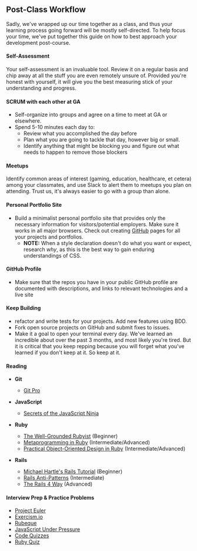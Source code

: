 ## Post-Class Workflow

Sadly, we've wrapped up our time together as a class, and thus your learning process going forward will be mostly self-directed. To help focus your time, we've put together this guide on how to best approach your development post-course.

#### Self-Assessment

Your self-assessment is an invaluable tool. Review it on a regular basis and chip away at all the stuff you are even remotely unsure of. Provided you're honest with yourself, it will give you the best measuring stick of your understanding and progress.

#### SCRUM with each other at GA

* Self-organize into groups and agree on a time to meet at GA or elsewhere.
* Spend 5-10 minutes each day to:
  * Review what you accomplished the day before
  * Plan what you are going to tackle that day, however big or small.
  * Identify anything that might be blocking you and figure out what needs to happen to remove those blockers

#### Meetups

Identify common areas of interest (gaming, education, healthcare, et cetera) among your classmates, and use Slack to alert them to meetups you plan on attending. Trust us, it's always easier to go with a group than alone.

#### Personal Portfolio Site

* Build a minimalist personal portfolio site that provides only the necessary information for visitors/potential employers. Make sure it works in all major browsers. Check out creating [GitHub](https://pages.github.com/) pages for all your projects and portfolios.
    - __NOTE:__ When a style declaration doesn't do what you want or expect, research _why_, as this is the best way to gain enduring understandings of CSS.

#### GitHub Profile
* Make sure that the repos you have in your public GitHub profile are documented with descriptions, and links to relevant technologies and a live site

#### Keep Building

* refactor and write tests for your projects. Add new features using BDD.
* Fork open source projects on GitHub and submit fixes to issues.
* Make it a goal to open your terminal every day. We've learned an incredible about over the past 3 months, and most likely you're tired. But it is critical that you keep repping because you will forget what you've learned if you don't keep at it. So keep at it.

#### Reading

* __Git__
  * [Git Pro](http://www.amazon.com/Pro-Git-Scott-Chacon/dp/1430218339/ref=sr_1_2?s=books&ie=UTF8&qid=1414681405&sr=1-2&keywords=git+pro)
* __JavaScript__
  * [Secrets of the JavaScript Ninja](http://www.amazon.com/Secrets-JavaScript-Ninja-John-Resig/dp/193398869X#)
* __Ruby__
  * [The Well-Grounded Rubyist](http://www.amazon.com/Well-Grounded-Rubyist-David-Black/dp/1617291692/ref=sr_1_12?ie=UTF8&qid=1426017186&sr=8-12&keywords=ruby) (Beginner)
  * [Metaprogramming in Ruby](https://s3.amazonaws.com/uploads.hipchat.com/39979/361571/5xOC1MAlzVFzVSK/Metaprogramming%20Ruby.pdf) (Intermediate/Advanced)
  * [Practical Object-Oriented Design in Ruby](http://www.amazon.com/Practical-Object-Oriented-Design-Ruby-Addison-Wesley/dp/0321721330/ref=sr_1_1?s=books&ie=UTF8&qid=1414681330&sr=1-1&keywords=practical+object-oriented+design+in+ruby) (Intermediate/Advanced)

* __Rails__
  * [Michael Hartle's Rails Tutorial](https://www.railstutorial.org/) (Beginner)
  * [Rails Anti-Patterns](http://www.amazon.com/Rails-AntiPatterns-Refactoring-Addison-Wesley-Professional/dp/0321604814) (Intermediate)
  * [The Rails 4 Way](http://www.amazon.com/Rails-Way-Addison-Wesley-Professional-Ruby/dp/0321944275/ref=sr_1_1?s=books&ie=UTF8&qid=1414681549&sr=1-1&keywords=The+Rails+4+way) (Advanced)

#### Interview Prep & Practice Problems

* [Project Euler](http://projecteuler.net/problems)
* [Exercism.io](http://exercism.io/)
* [Rubeque](http://www.rubeque.com/problems)
* [JavaScript Under Pressure](http://games.usvsth3m.com/javascript-under-pressure/)
* [Code Quizzes](http://www.codequizzes.com/)
* [Ruby Quiz](http://rubyquiz.com/)
